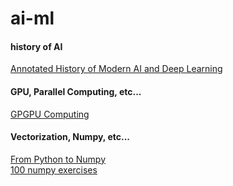 # ai-ml

#### history of AI
[Annotated History of Modern AI and Deep Learning](https://arxiv.org/abs/2212.11279)<br/>


#### GPU, Parallel Computing, etc...
[GPGPU Computing](https://arxiv.org/abs/1408.6923)


#### Vectorization, Numpy, etc...
[From Python to Numpy](https://www.labri.fr/perso/nrougier/from-python-to-numpy/)<br/>
[100 numpy exercises](https://github.com/rougier/numpy-100)
